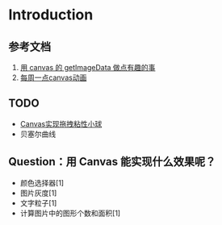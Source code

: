# Introduction

## 参考文档
1. [用 canvas 的 getImageData 做点有趣的事](https://juejin.im/post/5ba06596f265da0acc7957e4)
2. [每周一点canvas动画](https://github.com/supperjet/H5-Animation)

## TODO
- [Canvas实现拖拽粘性小球](https://www.w3ctrain.com/2016/07/22/canvas-spring-ball/)
- 贝塞尔曲线

## Question：用 Canvas 能实现什么效果呢？
- 颜色选择器[1]
- 图片灰度[1]
- 文字粒子[1]
- 计算图片中的图形个数和面积[1]
